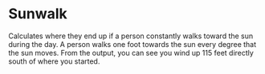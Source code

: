# Sunwalk
Calculates where they end up if a person constantly walks toward the sun during the day.
A person walks one foot towards the sun every degree that the sun moves. From the output, you can see you wind up 115 feet directly south of where you started.
